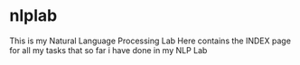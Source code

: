 # nlplab
This is  my Natural Language Processing Lab 
Here contains the INDEX page for all my tasks that so far i have done in my NLP Lab
